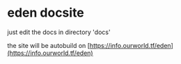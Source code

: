 # eden docsite

just edit the docs in directory 'docs'

the site will be autobuild on [https://info.ourworld.tf/eden](https://info.ourworld.tf/eden)


